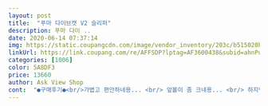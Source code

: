 ```yaml
---
layout: post 
title:  "푸마 다이브캣 V2 슬리퍼" 
description: 푸마 다이 ..
date: 2020-06-14 07:37:14 
img: https://static.coupangcdn.com/image/vendor_inventory/203c/b515020b978349d151b0516561dd192d022c53386f8bd3a2462555be97f3.jpg 
linkUrl: https://link.coupang.com/re/AFFSDP?lptag=AF3600438&subid=ahnPublicAsk&pageKey=190702080&itemId=581182881&vendorItemId=4504170155&traceid=V0-113-f7d097d92d61e3ab 
categories: [1006] 
color: 5A8DF3 
price: 13660 
author: Ask View Shop 
cont:  "●구매후기●<br/>가볍고 편안하네용... <br/> 앞볼이 좀 크네용... <br/> 하지만 괜찮아용 편해용... <br/>신랑껏두 같이주문했는데.<br/>.<br/>제꺼먼저 왔네용 많이 파세용<br/>발바닥이 폭신해서 편하고 좋아요  저는 발사이즈가235인데 내 사이즈보다 한치수 작게 시키는게 맞을것 같아요 240을 시켰더니 커서그런가 자꾸 발에 걸려 넘어지려고 하네요ㅋ<br/>배송도 빠르고 좋아요^^<br/>아들이 신을거예요깔끔하고 잘맞아요<br/>아들이 좋아하네요<br/>가볍고 편안하네용... <br/> 앞볼이 좀 크네용... <br/> 하지만 괜찮아용 편해용... <br/>신랑껏두 같이주문했는데.<br/>.<br/>제꺼먼저 왔네용 많이 파세용<br/>발바닥이 폭신해서 편하고 좋아요  저는 발사이즈가235인데 내 사이즈보다 한치수 작게 시키는게 맞을것 같아요 240을 시켰더니 커서그런가 자꾸 발에 걸려 넘어지려고 하네요ㅋ<br/>배송도 빠르고 좋아요^^<br/>아들이 신을거예요깔끔하고 잘맞아요<br/>아들이 좋아하네요<br/>" 
---
```

